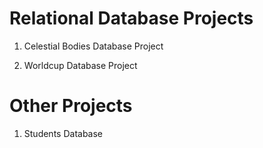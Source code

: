 # Relational Database Projects 
 1. Celestial Bodies Database Project 
 
 2. Worldcup Database Project

# Other Projects
 1. Students Database

